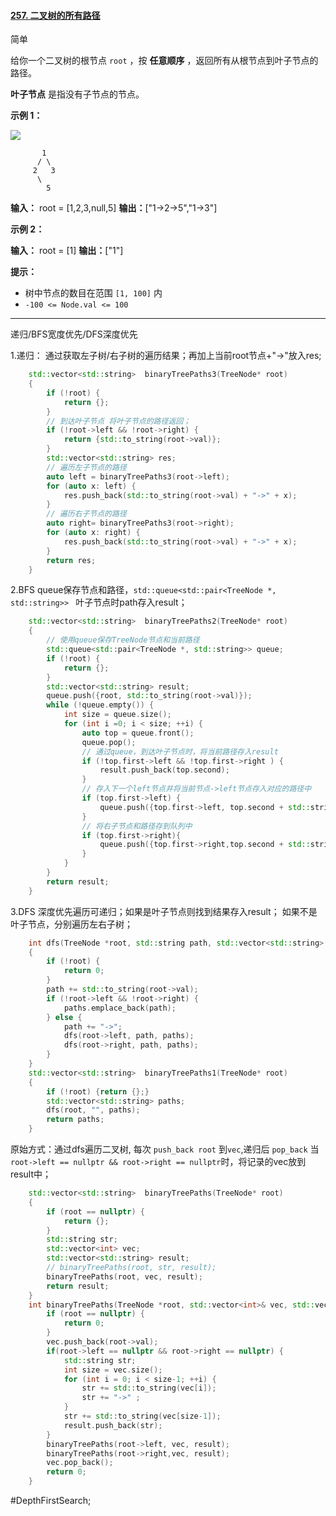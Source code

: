 #### [257. 二叉树的所有路径](https://leetcode.cn/problems/binary-tree-paths/)

简单

给你一个二叉树的根节点 `root` ，按 **任意顺序** ，返回所有从根节点到叶子节点的路径。

**叶子节点** 是指没有子节点的节点。

**示例 1：**

![](https://assets.leetcode.com/uploads/2021/03/12/paths-tree.jpg)
```
       1
      / \
     2   3
      \
        5
```
**输入：** root = [1,2,3,null,5]
**输出：**["1->2->5","1->3"]

**示例 2：**

**输入：** root = [1]
**输出：**["1"]

**提示：**

- 树中节点的数目在范围 `[1, 100]` 内
- `-100 <= Node.val <= 100`
---- ----
递归/BFS宽度优先/DFS深度优先

1.递归：
通过获取左子树/右子树的遍历结果；再加上当前root节点+"->"放入res;
```cpp
    std::vector<std::string>  binaryTreePaths3(TreeNode* root)
    {
        if (!root) {
            return {};
        }
        // 到达叶子节点 将叶子节点的路径返回；
        if (!root->left && !root->right) {
            return {std::to_string(root->val)};
        }
        std::vector<std::string> res;
        // 遍历左子节点的路径
        auto left = binaryTreePaths3(root->left);
        for (auto x: left) {
            res.push_back(std::to_string(root->val) + "->" + x);
        }
        // 遍历右子节点的路径
        auto right= binaryTreePaths3(root->right);
        for (auto x: right) {
            res.push_back(std::to_string(root->val) + "->" + x);
        }
        return res;
    }
```
2.BFS
queue保存节点和路径，`std::queue<std::pair<TreeNode *, std::string>> `
叶子节点时path存入result；
```cpp
    std::vector<std::string>  binaryTreePaths2(TreeNode* root)
    {
        // 使用queue保存TreeNode节点和当前路径
        std::queue<std::pair<TreeNode *, std::string>> queue;
        if (!root) {
            return {};
        }
        std::vector<std::string> result;
        queue.push({root, std::to_string(root->val)});
        while (!queue.empty()) {
            int size = queue.size();
            for (int i =0; i < size; ++i) {
                auto top = queue.front();
                queue.pop();
                // 通过queue，到达叶子节点时，将当前路径存入result
                if (!top.first->left && !top.first->right ) {
                    result.push_back(top.second);
                }
                // 存入下一个left节点并将当前节点->left节点存入对应的路径中
                if (top.first->left) {
                    queue.push({top.first->left, top.second + std::string("->") + std::to_string(top.first->left->val)});
                }
                // 将右子节点和路径存到队列中
                if (top.first->right){
                    queue.push({top.first->right,top.second + std::string("->") + std::to_string(top.first->right->val)});
                }
            }
        }
        return result;
    }
```
3.DFS
深度优先遍历可递归；如果是叶子节点则找到结果存入result；
如果不是叶子节点，分别遍历左右子树；
```cpp
    int dfs(TreeNode *root, std::string path, std::vector<std::string> &paths)
    {
        if (!root) {
            return 0;
        }
        path += std::to_string(root->val);
        if (!root->left && !root->right) {
            paths.emplace_back(path);
        } else {
            path += "->";
            dfs(root->left, path, paths);
            dfs(root->right, path, paths);
        }
    }
    std::vector<std::string>  binaryTreePaths1(TreeNode* root)
    {
        if (!root) {return {};}
        std::vector<std::string> paths;
        dfs(root, "", paths);
        return paths;
    }
```
原始方式：通过dfs遍历二叉树,
每次 `push_back root` 到`vec`,递归后 `pop_back`
当`root->left == nullptr && root->right == nullptr`时，将记录的vec放到result中；

```cpp
    std::vector<std::string>  binaryTreePaths(TreeNode* root)
    {
        if (root == nullptr) {
            return {};
        }
        std::string str;
        std::vector<int> vec;
        std::vector<std::string> result;
        // binaryTreePaths(root, str, result);
        binaryTreePaths(root, vec, result);
        return result;
    }
    int binaryTreePaths(TreeNode *root, std::vector<int>& vec, std::vector<std::string> &result) {
        if (root == nullptr) {
            return 0;
        }
        vec.push_back(root->val);
        if(root->left == nullptr && root->right == nullptr) {
            std::string str;
            int size = vec.size();
            for (int i = 0; i < size-1; ++i) {
                str += std::to_string(vec[i]);
                str += "->" ;
            }
            str += std::to_string(vec[size-1]);
            result.push_back(str);
        }
        binaryTreePaths(root->left, vec, result);
        binaryTreePaths(root->right,vec, result);
        vec.pop_back();
        return 0;
    }
```
#DepthFirstSearch;
